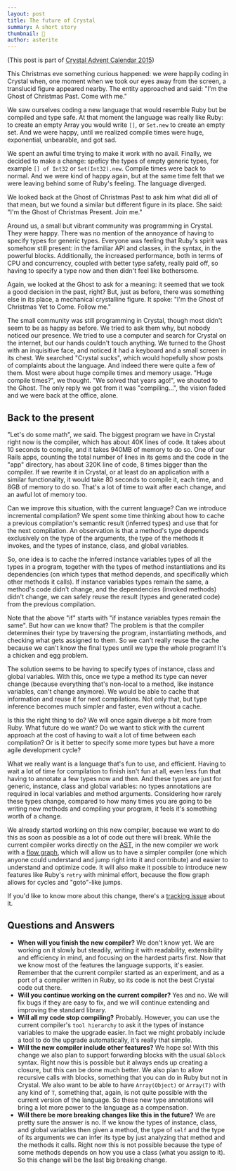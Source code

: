 ```yaml
---
layout: post
title: The future of Crystal
summary: A short story
thumbnail: 🎄
author: asterite
---
```


(This post is part of [Crystal Advent Calendar 2015](http://www.adventar.org/calendars/800))

This Christmas eve something curious happened: we were happily coding in Crystal
when, one moment when we took our eyes away from the screen, a translucid figure appeared nearby.
The entity approached and said: "I'm the Ghost of Christmas Past. Come with me."

We saw ourselves coding a new language that would resemble Ruby but be compiled and type safe.
At that moment the language was really like Ruby: to create an empty Array you would write `[]`, or
`Set.new` to create an empty set. And we were happy, until we realized compile times were huge,
exponential, unbearable, and got sad.

We spent an awful time trying to make it work with no avail. Finally, we decided to make a change:
speficy the types of empty generic types, for example `[] of Int32` or `Set(Int32).new`.
Compile times were back to normal. And we were kind of happy again, but at the same time felt
that we were leaving behind some of Ruby's feeling. The language diverged.

We looked back at the Ghost of Christmas Past to ask him what did all of that mean, but we
found a similar but different figure in its place. She said:
"I'm the Ghost of Christmas Present. Join me."

Around us, a small but vibrant community was programming in Crystal. They were happy.
There was no mention of the annoyance of having to specify types for generic types. Everyone
was feeling that Ruby's spirit was somehow still present: in the familiar API and classes,
in the syntax, in the powerful blocks. Additionally, the increased performance, both in terms of
CPU and concurrency, coupled with better type safety, really paid off, so having to specify
a type now and then didn't feel like bothersome.

Again, we looked at the Ghost to ask for a meaning: it seemed that we took a good decision in the
past, right? But, just as before, there was something else in its place, a mechanical crystalline
figure. It spoke: "I'm the Ghost of Christmas Yet to Come. Follow me."

The small community was still programming in Crystal, though most didn't seem to be as happy as before.
We tried to ask them why, but nobody noticed our presence. We tried to use a computer and search
for Crystal on the internet, but our hands couldn't touch anything. We turned to the Ghost with
an inquisitive face, and noticed it had a keyboard and a small screen in its chest. We searched
"Crystal sucks", which would hopefully show posts of complaints about the language. And indeed
there were quite a few of them. Most were about huge compile times and memory usage.
"Huge compile times?", we thought. "We solved that years ago!", we shouted to the Ghost.
The only reply we got from it was "compiling...", the vision faded and we were back at the office, alone.

## Back to the present

"Let's do some math", we said. The biggest program we have in Crystal right now is the
compiler, which has about 40K lines of code. It takes about 10 seconds to compile,
and it takes 940MB of memory to do so. One of our Rails apps, counting the total number of lines
in its gems and the code in the "app" directory, has about 320K line of code, 8 times bigger than the compiler.
If we rewrite it in Crystal, or at least do an application with a similar functionality, it would
take 80 seconds to compile it, each time, and 8GB of memory to do so. That's a lot of time to wait
after each change, and an awful lot of memory too.

Can we improve this situation, with the current language? Can we introduce incremental compilation?
We spent some time thinking about how to cache a previous compilation's semantic result (inferred types)
and use that for the next compilation. An observation is that a method's type depends exclusively on the type
of the arguments, the type of the methods it invokes, and the types of instance, class, and global variables.

So, one idea is to cache the inferred instance variables types of all the types in
a program, together with the types of method instantiations and its dependencies (on which types that
method depends, and specifically which other methods it calls). If instance variables types remain
the same, a method's code didn't change, and the dependencies (invoked methods) didn't change,
we can safely reuse the result (types and generated code) from the previous compilation.

Note that the above "if" starts with "if instance variables types remain the same". But how can we
know that? The problem is that the compiler determines their type by traversing the program,
instantiating methods, and checking what gets assigned to them. So we can't really reuse the cache
because we can't know the final types until we type the whole program! It's a chicken and egg problem.

The solution seems to be having to specify types of instance, class and global variables. With this,
once we type a method its type can never change (because everything that's non-local to a method, like
instance variables, can't change anymore). We would be able to cache that information and reuse it for
next compilations. Not only that, but type inference becomes much simpler and faster, even without a
cache.

Is this the right thing to do? We will once again diverge a bit more from Ruby. What future do we want?
Do we want to stick with the current approach at the cost of having to wait a lot of time between each
compilation? Or is it better to specify some more types but have a more agile development cycle?

What we really want is a language that's fun to use, and efficient. Having
to wait a lot of time for compilation to finish isn't fun at all, even less fun that having to
annotate a few types now and then. And these types are just for generic, instance, class and global
variables: no types annotations are required in local variables and method arguments. Considering
how rarely these types change, compared to how many times you are going to be writing new methods
and compiling your program, it feels it's something worth of a change.

We already started working on this new compiler, because we want to do this as soon as possible as a lot of
code out there will break. While the current compiler works directly on the
[AST](https://en.wikipedia.org/wiki/Abstract_syntax_tree), in the new compiler we work with
a [flow graph](https://en.wikipedia.org/wiki/Control_flow_graph), which will allow us to
have a simpler compiler (one which anyone could understand and jump right into it and contribute)
and easier to understand and optimize code. It will also make it possible to introduce new features
like Ruby's `retry` with minimal effort, because the flow graph allows for cycles and "goto"-like
jumps.

If you'd like to know more about this change, there's a [tracking issue](https://github.com/manastech/crystal/issues/1824)
about it.

## Questions and Answers

* **When will you finish the new compiler?** We don't know yet. We are working on it slowly but steadily,
  writing it with readability, extensibility and efficiency in mind, and focusing on the hardest parts first.
  Now that we know most of the features the language supports, it's easier. Remember that the current compiler
  started as an experiment, and as a port of a compiler written in Ruby, so its code is not the best Crystal
  code out there.
* **Will you continue working on the current compiler?** Yes and no. We will fix bugs if they are easy to fix,
  and we will continue extending and improving the standard library.
* **Will all my code stop compiling?** Probably. However, you can use the current compiler's `tool hierarchy`
  to ask it the types of instance variables to make the upgrade easier. In fact we might probably include a tool
  to do the upgrade automatically, it's really that simple.
* **Will the new compiler include other features?** We hope so! With this change we also plan to support forwarding
  blocks with the usual `&block` syntax. Right now this is possible but it always ends up creating a closure, but this
  can be done much better. We also plan to allow recursive calls with blocks, something that you can do in Ruby but
  not in Crystal. We also want to be able to have `Array(Object)` or `Array(T)` with any kind of `T`, something that,
  again, is not quite possible with the current version of the language. So these new type annotations will bring a lot
  more power to the language as a compensation.
* **Will there be more breaking changes like this in the future?** We are pretty sure the answer is no. If we know
  the types of instance, class, and global variables then given a method, the type of `self` and the type of its
  arguments we can infer its type by just analyzing that method and the methods it calls. Right now this is not
  possible because the type of some methods depends on how you use a class (what you assign to it). So this change
  will be the last big breaking change.